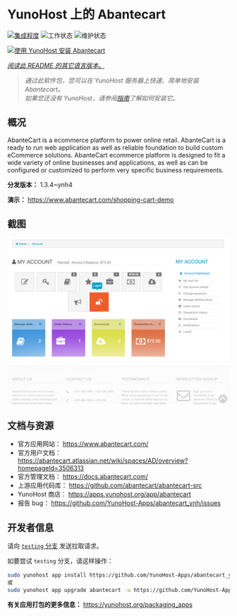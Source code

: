<!--
注意：此 README 由 <https://github.com/YunoHost/apps/tree/master/tools/readme_generator> 自动生成
请勿手动编辑。
-->

# YunoHost 上的 Abantecart

[![集成程度](https://dash.yunohost.org/integration/abantecart.svg)](https://ci-apps.yunohost.org/ci/apps/abantecart/) ![工作状态](https://ci-apps.yunohost.org/ci/badges/abantecart.status.svg) ![维护状态](https://ci-apps.yunohost.org/ci/badges/abantecart.maintain.svg)

[![使用 YunoHost 安装 Abantecart](https://install-app.yunohost.org/install-with-yunohost.svg)](https://install-app.yunohost.org/?app=abantecart)

*[阅读此 README 的其它语言版本。](./ALL_README.md)*

> *通过此软件包，您可以在 YunoHost 服务器上快速、简单地安装 Abantecart。*  
> *如果您还没有 YunoHost，请参阅[指南](https://yunohost.org/install)了解如何安装它。*

## 概况

AbanteCart is a ecommerce platform to power online retail. AbanteCart is a ready to run web application as well as reliable foundation to build custom eCommerce solutions. AbanteCart ecommerce platform is designed to fit a wide variety of online businesses and applications, as well as can be configured or customized to perform very specific business requirements.

**分发版本：** 1.3.4~ynh4

**演示：** <https://www.abantecart.com/shopping-cart-demo>

## 截图

![Abantecart 的截图](./doc/screenshots/dashboard.png)

## 文档与资源

- 官方应用网站： <https://www.abantecart.com/>
- 官方用户文档： <https://abantecart.atlassian.net/wiki/spaces/AD/overview?homepageId=3506313>
- 官方管理文档： <https://docs.abantecart.com/>
- 上游应用代码库： <https://github.com/abantecart/abantecart-src>
- YunoHost 商店： <https://apps.yunohost.org/app/abantecart>
- 报告 bug： <https://github.com/YunoHost-Apps/abantecart_ynh/issues>

## 开发者信息

请向 [`testing` 分支](https://github.com/YunoHost-Apps/abantecart_ynh/tree/testing) 发送拉取请求。

如要尝试 `testing` 分支，请这样操作：

```bash
sudo yunohost app install https://github.com/YunoHost-Apps/abantecart_ynh/tree/testing --debug
或
sudo yunohost app upgrade abantecart -u https://github.com/YunoHost-Apps/abantecart_ynh/tree/testing --debug
```

**有关应用打包的更多信息：** <https://yunohost.org/packaging_apps>
